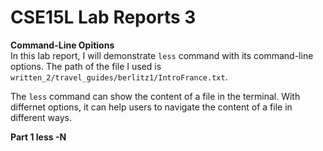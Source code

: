 # CSE15L Lab Reports 3

**Command-Line Opitions**<br>
In this lab report, I will demonstrate `less` command with its command-line options. The path of the file I used is `written_2/travel_guides/berlitz1/IntroFrance.txt`.<br>

The `less` command can show the content of a file in the terminal. With differnet options, it can help users to navigate the content of a file in different ways.<br>



**Part 1 less -N**<br>



